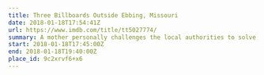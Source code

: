 ```yaml
---
title: Three Billboards Outside Ebbing, Missouri
date: 2018-01-18T17:54:41Z
url: https://www.imdb.com/title/tt5027774/
summary: A mother personally challenges the local authorities to solve her daughter’s murder when they fail to catch the culprit.
start: 2018-01-18T17:45:00Z
end: 2018-01-18T19:40:00Z
place_id: 9c2xrvf6+x6
---
```

